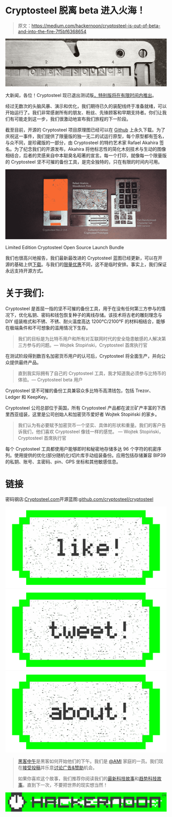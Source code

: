 # Cryptosteel 脱离 beta 进入火海！

> 原文：<https://medium.com/hackernoon/cryptosteel-is-out-of-beta-and-into-the-fire-7f5bf6368654>

![](img/40482317d838e59b7f51c6b9d859e66c.png)

大新闻，各位！Cryptosteel 现已退出测试版[，特别版将在有限时间内推出](http://cryptosteel.com/product/limited-edition-open-source/)。

经过无数次的头脑风暴、演示和优化，我们期待已久的装配线终于准备就绪，可以开始运行了。我们非常感谢所有的朋友、粉丝、先锋顾客和早期支持者。你们让我们有可能走到这一步，我们很激动地宣布我们旅程的下一阶段。

截至目前，开源的 Cryptosteel 项目原理图已经可以在 [Github](https://github.com/cryptosteel/cryptosteel) 上永久下载。为了庆祝这一事件，我们提供了限量版的独一无二的试运行原型，每个原型都有签名，与众不同，是珍藏版的一部分，由 Cryptosteel 的特约艺术家 Rafael Akahira 签名。为了纪念我们的开源发布，Akahira 将他标志性的简化木刻技术与生动的图像相结合，后者的灵感来自中本聪臭名昭著的宣言。每一个打印，就像每一个限量版的 Cryptosteel 坚不可摧的备份工具，是完全独特的，只在有限的时间内可用。

![](img/b63dd5b614fb06d3f90c25054dfcb59c.png)

Limited Edition Cryptosteel Open Source Launch Bundle

我们也很高兴地报告，我们最新最改进的 Cryptosteel 蓝图已经更新，可以在开源的基础上供[下载](https://github.com/cryptosteel/cryptosteel)。与我们的[限量优惠](http://cryptosteel.com/product/limited-edition-open-source/)不同，这不是临时安排。事实上，我们保证永远支持开源方式。

# 关于我们:

Cryptosteel 是首屈一指的坚不可摧的备份工具，用于在没有任何第三方参与的情况下，优化私钥、密码和钱包恢复种子的离线存储。该技术将古老的雕刻理念与 DIY 组装格式和不锈、不锈、耐火温度高达 1200°C/2100°F 的材料相结合，能够在极端条件和不可想象的滥用情况下生存。

> 我们的目标是为比特币用户和所有对互联网时代的安全隐患敏感的人解决第三方参与的问题。— Wojtek Stopiński，Cryptosteel 首席执行官

在测试阶段得到数百名加密货币用户的认可后，Cryptosteel 将全面生产，并向公众提供最终产品。

> 直到我实际拥有了自己的 Cryptosteel 工具，我才知道我必须参与比特币的体验。— Cryptosteel beta 用户

Cryptosteel 坚不可摧的备份工具兼容众多比特币高清钱包，包括 Trezor、Ledger 和 KeepKey。

Cryptosteel 公司总部位于英国，所有 Cryptosteel 产品都在波兰矿产丰富的下西里西亚组装，这里是公司创始人和加密货币爱好者 Wojtek Stopiński 的家乡。

> 我们认为有必要赋予加密货币一个坚实、具体的形状和重量。我们的客户告诉我们，他们喜欢 Cryptosteel 像钱一样的感觉。
> — Wojtek Stopiński，Cryptosteel 首席执行官

每个 Cryptosteel 工具都使用户能够即时和秘密地存储多达 96 个字符的机密序列。使用提供的优化(部分随机化)切片库手动组装备份。应用包括存储兼容 BIP39 的私钥、账号、主密码、pin、GPS 坐标和其他敏感信息。

# 链接

密码钢店:[Cryptosteel.com](http://www.cryptosteel.com)开源蓝图:[github.com/cryptosteel/cryptosteel](http://github.com/cryptosteel/cryptosteel)

[![](img/50ef4044ecd4e250b5d50f368b775d38.png)](http://bit.ly/HackernoonFB)[![](img/979d9a46439d5aebbdcdca574e21dc81.png)](https://goo.gl/k7XYbx)[![](img/2930ba6bd2c12218fdbbf7e02c8746ff.png)](https://goo.gl/4ofytp)

> [黑客中午](http://bit.ly/Hackernoon)是黑客如何开始他们的下午。我们是 [@AMI](http://bit.ly/atAMIatAMI) 家庭的一员。我们现在[接受投稿](http://bit.ly/hackernoonsubmission)并乐意[讨论广告&赞助](mailto:partners@amipublications.com)机会。
> 
> 如果你喜欢这个故事，我们推荐你阅读我们的[最新科技故事](http://bit.ly/hackernoonlatestt)和[趋势科技故事](https://hackernoon.com/trending)。直到下一次，不要把世界的现实想当然！

![](img/be0ca55ba73a573dce11effb2ee80d56.png)